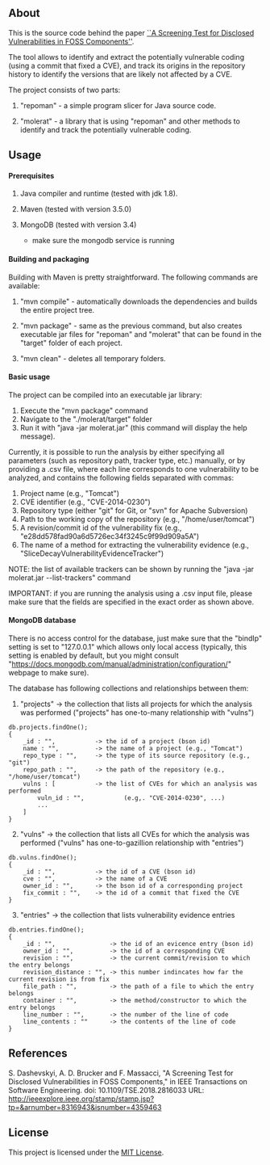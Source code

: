 ## About

This is the source code behind the paper [``A Screening Test for Disclosed
Vulnerabilities in FOSS
Components''](https://ieeexplore.ieee.org/abstract/document/8316943).

The tool allows to identify and extract the potentially vulnerable coding (using
a commit that fixed a CVE), and track its origins in the repository history to
identify the versions that are likely not affected by a CVE.

The project consists of two parts: 

1. "repoman" - a simple program slicer for Java source code.

2. "molerat" - a library that is using "repoman" and other methods to 
identify and track the potentially vulnerable coding.


## Usage

#### Prerequisites

1. Java compiler and runtime (tested with jdk 1.8).
    
2. Maven (tested with version 3.5.0)

3. MongoDB (tested with version 3.4)
    * make sure the mongodb service is running

#### Building and packaging

Building with Maven is pretty straightforward. The following commands are
available:

1. "mvn compile" - automatically downloads the dependencies and builds the
entire project tree.

2. "mvn package" - same as the previous command, but also creates executable jar
files for "repoman" and "molerat" that can be found in the "target" folder of
each project.

3. "mvn clean" - deletes all temporary folders.

#### Basic usage

The project can be compiled into an executable jar library:
1. Execute the "mvn package" command
2. Navigate to the "./molerat/target" folder
3. Run it with "java -jar molerat.jar" (this command will display the help message).

Currently, it is possible to run the analysis by either specifying all
parameters (such as repository path, tracker type, etc.) manually, or by
providing a .csv file, where each line corresponds to one vulnerability to be
analyzed, and contains the following fields separated with commas:

1. Project name  (e.g., "Tomcat")
2. CVE identifier (e.g., "CVE-2014-0230")
3. Repository type (either "git" for Git, or "svn" for Apache Subversion)
4. Path to the working copy of the repository (e.g., "/home/user/tomcat")
5. A revision/commit id of the vulnerability fix (e.g., "e28dd578fad90a6d5726ec34f3245c9f99d909a5A")
6. The name of a method for extracting the vulnerability evidence (e.g., "SliceDecayVulnerabilityEvidenceTracker")

NOTE: the list of available trackers can be shown by running the "java -jar
molerat.jar --list-trackers" command

IMPORTANT: if you are running the analysis using a .csv input file, please make
sure that the fields are specified in the exact order as shown above.


#### MongoDB database

There is no access control for the database, just make sure that the "bindIp"
setting is set to "127.0.0.1" which allows only local access (typically, this
setting is enabled by default, but you might consult
"https://docs.mongodb.com/manual/administration/configuration/" webpage to make
sure).

The database has following collections and relationships between them: 

1. "projects" -> the collection that lists all projects for which the analysis was performed ("projects" has one-to-many relationship with "vulns")

```
db.projects.findOne();
{ 
    _id : "",           -> the id of a project (bson id)
    name : "",          -> the name of a project (e.g., "Tomcat")
    repo_type : "",     -> the type of its source repository (e.g., "git")
    repo_path : "",     -> the path of the repository (e.g., "/home/user/tomcat")
    vulns : [           -> the list of CVEs for which an analysis was performed 
        vuln_id : "",           (e.g,. "CVE-2014-0230", ...)
        ...
    ]
}
```

2. "vulns" -> the collection that lists all CVEs for which the analysis was performed ("vulns" has one-to-gazillion relationship with "entries")

```
db.vulns.findOne();
{   
    _id : "",           -> the id of a CVE (bson id)
    cve : "",           -> the name of a CVE
    owner_id : "",      -> the bson id of a corresponding project
    fix_commit : "",    -> the id of a commit that fixed the CVE
}
```

3. "entries" -> the collection that lists vulnerability evidence entries 

```
db.entries.findOne();
{
    _id : "",               -> the id of an evicence entry (bson id)
    owner_id : "",          -> the id of a corresponding CVE
    revision : "",          -> the current commit/revision to which the entry belongs
    revision_distance : "", -> this number indincates how far the current revision is from fix
    file_path : "",         -> the path of a file to which the entry belongs
    container : "",         -> the method/constructor to which the entry belongs
    line_number : "",       -> the number of the line of code 
    line_contents : ""      -> the contents of the line of code 
}
```

## References

S. Dashevskyi, A. D. Brucker and F. Massacci, "A Screening Test for Disclosed Vulnerabilities in FOSS Components," in
IEEE Transactions on Software Engineering.  doi: 10.1109/TSE.2018.2816033 URL:
http://ieeexplore.ieee.org/stamp/stamp.jsp?tp=&arnumber=8316943&isnumber=4359463

## License

This project is licensed under the [MIT License](LICENSE).
